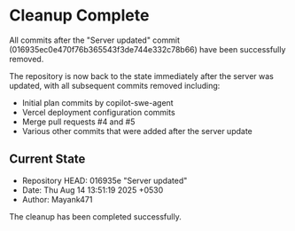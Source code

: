 # Cleanup Complete

All commits after the "Server updated" commit (016935ec0e470f76b365543f3de744e332c78b66) have been successfully removed.

The repository is now back to the state immediately after the server was updated, with all subsequent commits removed including:
- Initial plan commits by copilot-swe-agent
- Vercel deployment configuration commits  
- Merge pull requests #4 and #5
- Various other commits that were added after the server update

## Current State
- Repository HEAD: 016935e "Server updated" 
- Date: Thu Aug 14 13:51:19 2025 +0530
- Author: Mayank471

The cleanup has been completed successfully.
